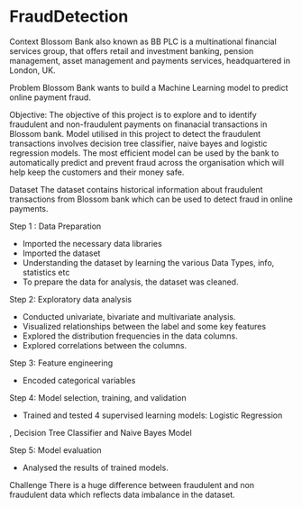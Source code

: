 # FraudDetection
Context
Blossom Bank also known as BB PLC is a multinational financial services group, that offers retail and investment banking, pension management, asset management and payments services, headquartered in London, UK.

Problem
Blossom Bank wants to build a Machine Learning model to predict online payment fraud.

Objective:
The objective of this project is to explore and to identify fraudulent and non-fraudulent payments on finanacial transactions in Blossom bank. 
Model utilised in this project to detect the fraudulent transactions involves decision tree classifier, naive bayes and logistic regression models. 
The most efficient model can be used by the bank to automatically predict and prevent fraud across the organisation which will help keep the customers and their money safe.

Dataset
The dataset contains historical information about fraudulent transactions from Blossom bank which can be used to detect fraud in online payments.

Step 1 : Data Preparation
- Imported the necessary data libraries
- Imported the dataset
- Understanding the dataset by learning the various Data Types, info, statistics etc
- To prepare the data for analysis, the dataset was cleaned.

Step 2: Exploratory data analysis
- Conducted univariate, bivariate and multivariate analysis.
- Visualized relationships between the label and some key features
- Explored the distribution frequencies in the data columns.
- Explored correlations between the columns.


Step 3: Feature engineering
- Encoded categorical variables

Step 4: Model selection, training, and validation
- Trained and tested 4 supervised learning models: Logistic Regression

, Decision Tree Classifier and Naive Bayes Model

Step 5: Model evaluation
- Analysed the results of trained models.

Challenge
There is a huge difference between fraudulent and non fraudulent data which reflects data imbalance in the dataset.
